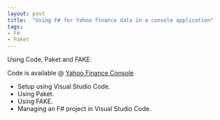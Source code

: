 ```yaml
---
layout: post
title:  "Using F# for Yahoo finance data in a console application"
tags:
- F#
- Paket
---
```


Using Code, Paket and FAKE.

<!--more-->

Code is available @ [Yahoo Finance Console](https://github.com/karlobrien/YahooFinanceConsole)

* Setup using Visual Studio Code.
* Using Paket.
* Using FAKE.
* Managing an F# project in Visual Studio Code.
